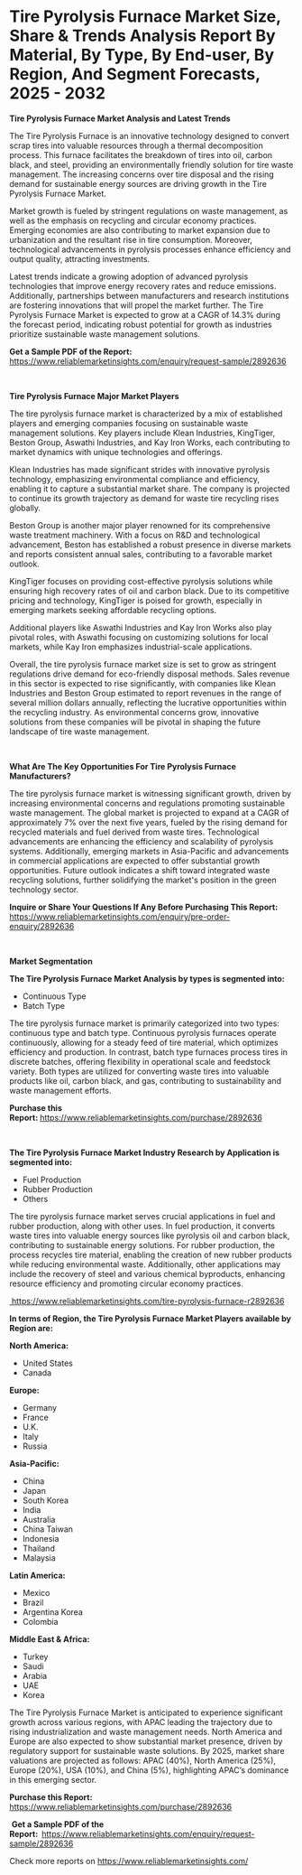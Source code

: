 <p><h1>Tire Pyrolysis Furnace Market Size, Share & Trends Analysis Report By Material, By Type, By End-user, By Region, And Segment Forecasts, 2025 - 2032</h1></p><p><strong>Tire Pyrolysis Furnace Market Analysis and Latest Trends</strong></p>
<p><p>The Tire Pyrolysis Furnace is an innovative technology designed to convert scrap tires into valuable resources through a thermal decomposition process. This furnace facilitates the breakdown of tires into oil, carbon black, and steel, providing an environmentally friendly solution for tire waste management. The increasing concerns over tire disposal and the rising demand for sustainable energy sources are driving growth in the Tire Pyrolysis Furnace Market.</p><p>Market growth is fueled by stringent regulations on waste management, as well as the emphasis on recycling and circular economy practices. Emerging economies are also contributing to market expansion due to urbanization and the resultant rise in tire consumption. Moreover, technological advancements in pyrolysis processes enhance efficiency and output quality, attracting investments.</p><p>Latest trends indicate a growing adoption of advanced pyrolysis technologies that improve energy recovery rates and reduce emissions. Additionally, partnerships between manufacturers and research institutions are fostering innovations that will propel the market further. The Tire Pyrolysis Furnace Market is expected to grow at a CAGR of 14.3% during the forecast period, indicating robust potential for growth as industries prioritize sustainable waste management solutions.</p></p>
<p><strong>Get a Sample PDF of the Report:&nbsp;</strong> <a href="https://www.reliablemarketinsights.com/enquiry/request-sample/2892636?utm_campaign=2532&utm_medium=2&utm_source=Github&utm_content=ia&utm_term=15032025&utm_id=tire-pyrolysis-furnace">https://www.reliablemarketinsights.com/enquiry/request-sample/2892636</a></p>
<p>&nbsp;</p>
<p><strong>Tire Pyrolysis Furnace Major Market Players</strong></p>
<p><p>The tire pyrolysis furnace market is characterized by a mix of established players and emerging companies focusing on sustainable waste management solutions. Key players include Klean Industries, KingTiger, Beston Group, Aswathi Industries, and Kay Iron Works, each contributing to market dynamics with unique technologies and offerings.</p><p>Klean Industries has made significant strides with innovative pyrolysis technology, emphasizing environmental compliance and efficiency, enabling it to capture a substantial market share. The company is projected to continue its growth trajectory as demand for waste tire recycling rises globally.</p><p>Beston Group is another major player renowned for its comprehensive waste treatment machinery. With a focus on R&D and technological advancement, Beston has established a robust presence in diverse markets and reports consistent annual sales, contributing to a favorable market outlook. </p><p>KingTiger focuses on providing cost-effective pyrolysis solutions while ensuring high recovery rates of oil and carbon black. Due to its competitive pricing and technology, KingTiger is poised for growth, especially in emerging markets seeking affordable recycling options.</p><p>Additional players like Aswathi Industries and Kay Iron Works also play pivotal roles, with Aswathi focusing on customizing solutions for local markets, while Kay Iron emphasizes industrial-scale applications.</p><p>Overall, the tire pyrolysis furnace market size is set to grow as stringent regulations drive demand for eco-friendly disposal methods. Sales revenue in this sector is expected to rise significantly, with companies like Klean Industries and Beston Group estimated to report revenues in the range of several million dollars annually, reflecting the lucrative opportunities within the recycling industry. As environmental concerns grow, innovative solutions from these companies will be pivotal in shaping the future landscape of tire waste management.</p></p>
<p>&nbsp;</p>
<p><strong>What Are The Key Opportunities For Tire Pyrolysis Furnace Manufacturers?</strong></p>
<p><p>The tire pyrolysis furnace market is witnessing significant growth, driven by increasing environmental concerns and regulations promoting sustainable waste management. The global market is projected to expand at a CAGR of approximately 7% over the next five years, fueled by the rising demand for recycled materials and fuel derived from waste tires. Technological advancements are enhancing the efficiency and scalability of pyrolysis systems. Additionally, emerging markets in Asia-Pacific and advancements in commercial applications are expected to offer substantial growth opportunities. Future outlook indicates a shift toward integrated waste recycling solutions, further solidifying the market's position in the green technology sector.</p></p>
<p><strong>Inquire or Share Your Questions If Any Before Purchasing This Report:</strong> <a href="https://www.reliablemarketinsights.com/enquiry/pre-order-enquiry/2892636?utm_campaign=2532&utm_medium=2&utm_source=Github&utm_content=ia&utm_term=15032025&utm_id=tire-pyrolysis-furnace">https://www.reliablemarketinsights.com/enquiry/pre-order-enquiry/2892636</a></p>
<p>&nbsp;</p>
<p><strong>Market Segmentation</strong></p>
<p><strong>The Tire Pyrolysis Furnace Market Analysis by types is segmented into:</strong></p>
<p><ul><li>Continuous Type</li><li>Batch Type</li></ul></p>
<p><p>The tire pyrolysis furnace market is primarily categorized into two types: continuous type and batch type. Continuous pyrolysis furnaces operate continuously, allowing for a steady feed of tire material, which optimizes efficiency and production. In contrast, batch type furnaces process tires in discrete batches, offering flexibility in operational scale and feedstock variety. Both types are utilized for converting waste tires into valuable products like oil, carbon black, and gas, contributing to sustainability and waste management efforts.</p></p>
<p><strong>Purchase this Report:&nbsp;</strong><a href="https://www.reliablemarketinsights.com/purchase/2892636?utm_campaign=2532&utm_medium=2&utm_source=Github&utm_content=ia&utm_term=15032025&utm_id=tire-pyrolysis-furnace">https://www.reliablemarketinsights.com/purchase/2892636</a></p>
<p>&nbsp;</p>
<p><strong>The Tire Pyrolysis Furnace Market Industry Research by Application is segmented into:</strong></p>
<p><ul><li>Fuel Production</li><li>Rubber Production</li><li>Others</li></ul></p>
<p><p>The tire pyrolysis furnace market serves crucial applications in fuel and rubber production, along with other uses. In fuel production, it converts waste tires into valuable energy sources like pyrolysis oil and carbon black, contributing to sustainable energy solutions. For rubber production, the process recycles tire material, enabling the creation of new rubber products while reducing environmental waste. Additionally, other applications may include the recovery of steel and various chemical byproducts, enhancing resource efficiency and promoting circular economy practices.</p></p>
<p><a href="https://www.reliablemarketinsights.com/tire-pyrolysis-furnace-r2892636?utm_campaign=2532&utm_medium=2&utm_source=Github&utm_content=ia&utm_term=15032025&utm_id=tire-pyrolysis-furnace">&nbsp;https://www.reliablemarketinsights.com/tire-pyrolysis-furnace-r2892636</a></p>
<p><strong>In terms of Region, the Tire Pyrolysis Furnace Market Players available by Region are:</strong></p>
<p>
    <p> <strong> North America: </strong>
        <ul>
            <li>United States</li>
            <li>Canada</li>
        </ul>
        </p> 
    <p> <strong> Europe: </strong>
        <ul>
            <li>Germany</li>
            <li>France</li>
            <li>U.K.</li>
            <li>Italy</li>
            <li>Russia</li>
        </ul>
        </p> 
    <p> <strong> Asia-Pacific: </strong>
        <ul>
            <li>China</li>
            <li>Japan</li>
            <li>South Korea</li>
            <li>India</li>
            <li>Australia</li>
            <li>China Taiwan</li>
            <li>Indonesia</li>
            <li>Thailand</li>
            <li>Malaysia</li>
        </ul>
        </p> 
    <p> <strong> Latin America: </strong>
        <ul>
            <li>Mexico</li>
            <li>Brazil</li>
            <li>Argentina Korea</li>
            <li>Colombia</li>
        </ul>
        </p> 
    <p> <strong> Middle East & Africa: </strong>
        <ul>
            <li>Turkey</li>
            <li>Saudi</li>
            <li>Arabia</li>
            <li>UAE</li>
            <li>Korea</li>
        </ul>
    </p>
    </p>
<p><p>The Tire Pyrolysis Furnace Market is anticipated to experience significant growth across various regions, with APAC leading the trajectory due to rising industrialization and waste management needs. North America and Europe are also expected to show substantial market presence, driven by regulatory support for sustainable waste solutions. By 2025, market share valuations are projected as follows: APAC (40%), North America (25%), Europe (20%), USA (10%), and China (5%), highlighting APAC’s dominance in this emerging sector.</p></p>
<p><strong>Purchase this Report: </strong><a href="https://www.reliablemarketinsights.com/purchase/2892636?utm_campaign=2532&utm_medium=2&utm_source=Github&utm_content=ia&utm_term=15032025&utm_id=tire-pyrolysis-furnace">https://www.reliablemarketinsights.com/purchase/2892636</a></p>
<p>&nbsp;<strong>Get a Sample PDF of the Report:&nbsp;&nbsp;</strong><a href="https://www.reliablemarketinsights.com/enquiry/request-sample/2892636?utm_campaign=2532&utm_medium=2&utm_source=Github&utm_content=ia&utm_term=15032025&utm_id=tire-pyrolysis-furnace">https://www.reliablemarketinsights.com/enquiry/request-sample/2892636</a></p>
<p><strong></strong></p>
<p>Check more reports on <a href="https://www.reliablemarketinsights.com/?utm_campaign=2532&utm_medium=2&utm_source=Github&utm_content=ia&utm_term=15032025&utm_id=tire-pyrolysis-furnace">https://www.reliablemarketinsights.com/</a></p>